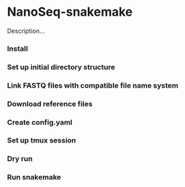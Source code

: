 # NanoSeq-snakemake
Description...

### Install

### Set up initial directory structure

### Link FASTQ files with compatible file name system

### Download reference files

### Create config.yaml

### Set up tmux session

### Dry run 

### Run snakemake 
